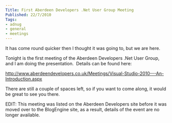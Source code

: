 ```yaml
---
Title: First Aberdeen Developers .Net User Group Meeting
Published: 22/7/2010
Tags:
- adnug
- general
- meetings
---
```


It has come round quicker then I thought it was going to, but we are here.

Tonight is the first meeting of the Aberdeen Developers .Net User Group, and I am doing the presentation.  Details can be found here:

http://www.aberdeendevelopers.co.uk/Meetings/Visual-Studio-2010---An-Introduction.aspx

There are still a couple of spaces left, so if you want to come along, it would be great to see you there.

EDIT: This meeting was listed on the Aberdeen Developers site before it was moved over to the BlogEngine site, as a result, details of the event are no longer available.
